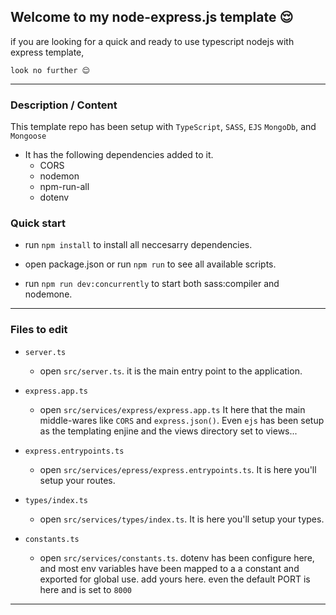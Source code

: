 ## Welcome to my node-express.js template 😌
if you are looking for a quick and ready to use typescript nodejs with express template,
    
    look no further 😌

  * * *
  
### Description / Content
This template repo has been setup with <code>TypeScript</code>, <code>SASS</code>, <code>EJS</code> <code>MongoDb</code>, and <code>Mongoose</code>

  - It has the following dependencies added to it.
    - CORS
    - nodemon
    - npm-run-all
    - dotenv

### Quick start
  -  run  <code>npm install</code> to install all neccesarry dependencies.

  - open package.json or run <code>npm run</code> to see all available scripts.

  - run <code>npm run dev:concurrently</code> to start both sass:compiler and nodemone.

  * * *

### Files to edit
  - <code>server.ts</code>
    - open <code>src/server.ts</code>. it is the main entry point to the application.

  - <code>express.app.ts</code> 
    - open <code>src/services/express/express.app.ts</code> It here that the main middle-wares like <code>CORS</code> and <code>express.json()</code>. Even <code>ejs</code> has been setup as the templating enjine and the views directory set to views...

  - <code>express.entrypoints.ts</code>
    - open <code>src/services/epress/express.entrypoints.ts</code>. It is here you'll setup your routes.

  - <code>types/index.ts</code>
    - open <code>src/services/types/index.ts</code>. It is here you'll setup your types.

  - <code>constants.ts</code>
    - open <code>src/services/constants.ts</code>. dotenv has been configure here, and most env variables have been mapped to a a constant and exported for global use. add yours here. even the default PORT is here and is set to <code>8000</code>

  * * *